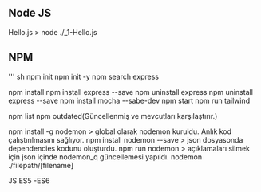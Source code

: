 ## Node JS
Hello.js > node ./_1-Hello.js

## NPM
''' sh
npm init
npm init -y
npm search express

npm install
npm install express --save
npm uninstall express
npm uninstall express --save
npm install mocha --sabe-dev
npm start
npm run tailwind

npm list
npm outdated(Güncellenmiş ve mevcutları karşılaştırır.)

npm install -g nodemon  > global olarak nodemon kuruldu. Anlık kod çalıştırılmasını sağlıyor.
npm install nodemon --save  > json dosyasonda dependencies kodunu oluşturdu.
npm run nodemon > açıklamaları silmek için json içinde nodemon_q güncellemesi yapıldı.
nodemon ./filepath/[filename]

JS ES5 -ES6